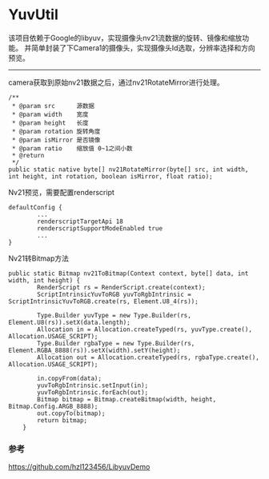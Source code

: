 # YuvUtil

该项目依赖于Google的libyuv，实现摄像头nv21流数据的旋转、镜像和缩放功能。
并简单封装了下Camera1的摄像头，实现摄像头Id选取，分辨率选择和方向预览。

---
camera获取到原始nv21数据之后，通过nv21RotateMirror进行处理。


```
/**
 * @param src      源数据
 * @param width    宽度
 * @param height   长度
 * @param rotation 旋转角度
 * @param isMirror 是否镜像
 * @param ratio    缩放值 0~1之间小数
 * @return
 */
public static native byte[] nv21RotateMirror(byte[] src, int width, int height, int rotation, boolean isMirror, float ratio);

```


Nv21预览，需要配置renderscript

```
defaultConfig {
        ...
        renderscriptTargetApi 18
        renderscriptSupportModeEnabled true
        ...
}
```

Nv21转Bitmap方法

```
public static Bitmap nv21ToBitmap(Context context, byte[] data, int width, int height) {
        RenderScript rs = RenderScript.create(context);
        ScriptIntrinsicYuvToRGB yuvToRgbIntrinsic = ScriptIntrinsicYuvToRGB.create(rs, Element.U8_4(rs));

        Type.Builder yuvType = new Type.Builder(rs, Element.U8(rs)).setX(data.length);
        Allocation in = Allocation.createTyped(rs, yuvType.create(), Allocation.USAGE_SCRIPT);
        Type.Builder rgbaType = new Type.Builder(rs, Element.RGBA_8888(rs)).setX(width).setY(height);
        Allocation out = Allocation.createTyped(rs, rgbaType.create(), Allocation.USAGE_SCRIPT);

        in.copyFrom(data);
        yuvToRgbIntrinsic.setInput(in);
        yuvToRgbIntrinsic.forEach(out);
        Bitmap bitmap = Bitmap.createBitmap(width, height, Bitmap.Config.ARGB_8888);
        out.copyTo(bitmap);
        return bitmap;
    }
```

### 参考
https://github.com/hzl123456/LibyuvDemo
